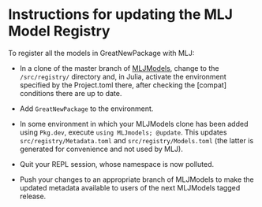 # Instructions for updating the MLJ Model Registry

To register all the models in GreatNewPackage with MLJ:

- In a clone of the master branch of
  [MLJModels](https://github.com/alan-turing-institute/MLJModels.jl),
  change to the `/src/registry/` directory and, in Julia, activate the
  environment specified by the Project.toml there, after checking the
  [compat] conditions there are up to date.
  
- Add `GreatNewPackage` to the environment.

- In some environment in which your MLJModels clone has been added
  using `Pkg.dev`, execute `using MLJmodels; @update`. This updates
  `src/registry/Metadata.toml` and `src/registry/Models.toml` (the
  latter is generated for convenience and not used by MLJ).

-  Quit your REPL session, whose namespace is now polluted.

- Push your changes to an appropriate branch of MLJModels to make
  the updated metadata available to users of the next MLJModels tagged
  release.
  
